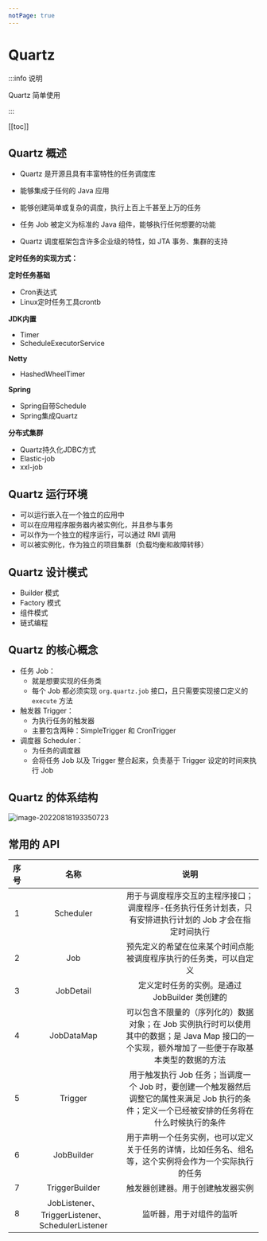 ```yaml
---
notPage: true
---
```






# Quartz

:::info 说明

Quartz 简单使用

:::



[[toc]]





## Quartz 概述

- Quartz 是开源且具有丰富特性的任务调度库

- 能够集成于任何的 Java 应用
- 能够创建简单或复杂的调度，执行上百上千甚至上万的任务
- 任务 Job 被定义为标准的 Java 组件，能够执行任何想要的功能
- Quartz 调度框架包含许多企业级的特性，如 JTA 事务、集群的支持

**定时任务的实现方式：**

**定时任务基础**

- Cron表达式
- Linux定时任务工具crontb

**JDK内置**

- Timer
- ScheduleExecutorService

**Netty**

- HashedWheelTimer

**Spring**

- Spring自带Schedule
- Spring集成Quartz

**分布式集群**

- Quartz持久化JDBC方式
- Elastic-job
- xxl-job





## Quartz 运行环境

- 可以运行嵌入在一个独立的应用中
- 可以在应用程序服务器内被实例化，并且参与事务
- 可以作为一个独立的程序运行，可以通过 RMI 调用
- 可以被实例化，作为独立的项目集群（负载均衡和故障转移）



## Quartz 设计模式

- Builder 模式
- Factory 模式
- 组件模式
- 链式编程



## Quartz 的核心概念

- 任务 Job：
  - 就是想要实现的任务类
  - 每个 Job 都必须实现 `org.quartz.job` 接口，且只需要实现接口定义的 `execute` 方法
- 触发器 Trigger：
  - 为执行任务的触发器
  - 主要包含两种：SimpleTrigger 和 CronTrigger
- 调度器 Scheduler：
  - 为任务的调度器
  - 会将任务 Job 以及 Trigger 整合起来，负责基于 Trigger 设定的时间来执行 Job



## Quartz 的体系结构

![image-20220818193350723](https://my-photos-1.oss-cn-hangzhou.aliyuncs.com/markdown//quartz/20230209/Quartz%E7%9A%84%E4%BD%93%E7%B3%BB%E7%BB%93%E6%9E%84.png)



## 常用的 API

| 序号 |                      名称                       |                             说明                             |
| :--: | :---------------------------------------------: | :----------------------------------------------------------: |
|  1   |                    Scheduler                    | 用于与调度程序交互的主程序接口；调度程序-任务执行任务计划表，只有安排进执行计划的 Job 才会在指定时间执行 |
|  2   |                       Job                       | 预先定义的希望在位来某个时间点能被调度程序执行的任务类，可以自定义 |
|  3   |                    JobDetail                    |        定义定时任务的实例。是通过 JobBuilder 类创建的        |
|  4   |                   JobDataMap                    | 可以包含不限量的（序列化的）数据对象；在 Job 实例执行时可以使用其中的数据；是 Java Map 接口的一个实现，额外增加了一些便于存取基本类型的数据的方法 |
|  5   |                     Trigger                     | 用于触发执行 Job 任务；当调度一个 Job 时，要创建一个触发器然后调整它的属性来满足 Job 执行的条件；定义一个已经被安排的任务将在什么时候执行的条件 |
|  6   |                   JobBuilder                    | 用于声明一个任务实例，也可以定义关于任务的详情，比如任务名、组名等，这个实例将会作为一个实际执行的任务 |
|  7   |                 TriggerBuilder                  |               触发器创建器。用于创建触发器实例               |
|  8   | JobListener、TriggerListener、SchedulerListener |                   监听器，用于对组件的监听                   |